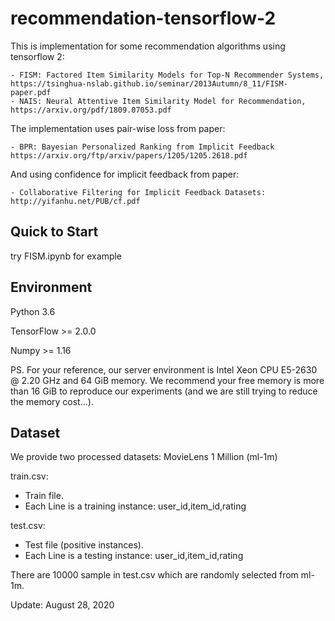 # recommendation-tensorflow-2

This is implementation for some recommendation algorithms using tensorflow 2:

    - FISM: Factored Item Similarity Models for Top-N Recommender Systems, https://tsinghua-nslab.github.io/seminar/2013Autumn/8_11/FISM-paper.pdf
    - NAIS: Neural Attentive Item Similarity Model for Recommendation, https://arxiv.org/pdf/1809.07053.pdf

The implementation uses pair-wise loss from paper:

    - BPR: Bayesian Personalized Ranking from Implicit Feedback https://arxiv.org/ftp/arxiv/papers/1205/1205.2618.pdf
    
And using confidence for implicit feedback from paper:

    - Collaborative Filtering for Implicit Feedback Datasets: http://yifanhu.net/PUB/cf.pdf


## Quick to Start

try FISM.ipynb for example

## Environment

Python 3.6

TensorFlow >= 2.0.0

Numpy >= 1.16

PS. For your reference, our server environment is Intel Xeon CPU E5-2630 @ 2.20 GHz and 64 GiB memory. We recommend your free memory is more than 16 GiB to reproduce our experiments (and we are still trying to reduce the memory cost...).

## Dataset

We provide two processed datasets: MovieLens 1 Million (ml-1m)

train.csv:

- Train file.
- Each Line is a training instance: user_id,item_id,rating

test.csv:

- Test file (positive instances).
- Each Line is a testing instance: user_id,item_id,rating

There are 10000 sample in test.csv which are randomly selected from ml-1m.

Update: August 28, 2020
